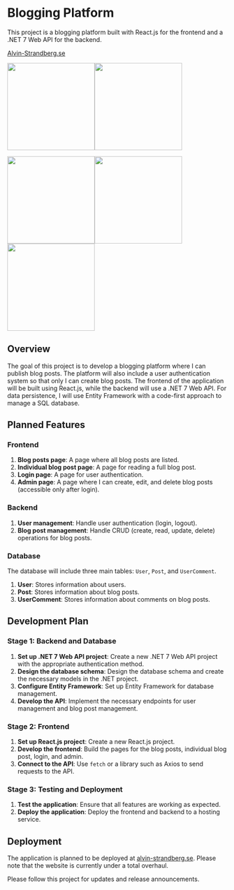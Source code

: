 # Blogging Platform

This project is a blogging platform built with React.js for the frontend and a .NET 7 Web API for the backend.

[Alvin-Strandberg.se](https://www.alvin-strandberg.se)

<img src="https://i.imgur.com/p7Kztub.jpg" style="height: 200px"><img src="https://i.imgur.com/0hrpMGz.jpg" style="height: 200px">

<img src="https://i.imgur.com/ihmzcc1.png" style="height: 200px"><img src="https://i.imgur.com/7tssX4q.png" style="height: 200px"><img src="https://i.imgur.com/PdW3TEV.png" style="height: 200px">





## Overview

The goal of this project is to develop a blogging platform where I can publish blog posts. The platform will also include a user authentication system so that only I can create blog posts. The frontend of the application will be built using React.js, while the backend will use a .NET 7 Web API. For data persistence, I will use Entity Framework with a code-first approach to manage a SQL database.

## Planned Features

### Frontend

1. **Blog posts page**: A page where all blog posts are listed.
2. **Individual blog post page**: A page for reading a full blog post.
3. **Login page**: A page for user authentication.
4. **Admin page**: A page where I can create, edit, and delete blog posts (accessible only after login).

### Backend

1. **User management**: Handle user authentication (login, logout).
2. **Blog post management**: Handle CRUD (create, read, update, delete) operations for blog posts.

### Database

The database will include three main tables: `User`, `Post`, and `UserComment`.

1. **User**: Stores information about users.
2. **Post**: Stores information about blog posts.
3. **UserComment**: Stores information about comments on blog posts.

## Development Plan

### Stage 1: Backend and Database

1. **Set up .NET 7 Web API project**: Create a new .NET 7 Web API project with the appropriate authentication method.
2. **Design the database schema**: Design the database schema and create the necessary models in the .NET project.
3. **Configure Entity Framework**: Set up Entity Framework for database management.
4. **Develop the API**: Implement the necessary endpoints for user management and blog post management.

### Stage 2: Frontend

1. **Set up React.js project**: Create a new React.js project.
2. **Develop the frontend**: Build the pages for the blog posts, individual blog post, login, and admin.
3. **Connect to the API**: Use `fetch` or a library such as Axios to send requests to the API.

### Stage 3: Testing and Deployment

1. **Test the application**: Ensure that all features are working as expected.
2. **Deploy the application**: Deploy the frontend and backend to a hosting service.

## Deployment

The application is planned to be deployed at [alvin-strandberg.se](https://www.alvin-strandberg.se/). Please note that the website is currently under a total overhaul.

Please follow this project for updates and release announcements.
